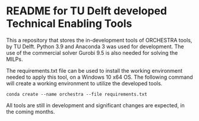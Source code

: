 # README for TU Delft developed Technical Enabling Tools

This a repository that stores the in-development tools of ORCHESTRA tools, by TU Delft. Python 3.9 and Anaconda 3 was used for development. The use of the commercial solver Gurobi 9.5 is also needed for solving the MILPs.

The requirements.txt file can be used to install the working environment needed to apply this tool, on a Windows 10 x64 OS. The following command will create a working environment to utilize the developed tools.

`conda create --name orchestra --file requirements.txt`

All tools are still in development and significant changes are expected, in the coming months.


